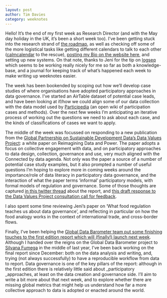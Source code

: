 ```yaml
---
layout: post
author: Tim Davies
category: weeknotes
---
```

Hello! It’s the end of my first week as Research Director (and with the May day holiday in the UK, it’s been a short week too). I’ve been getting stuck into the research strand of [the roadmap](https://connectedbydata.org/resources/strategic-roadmap-2022-2023), as well as checking off some of the more logistical tasks like getting different calendars to talk to each other ([calmcalendar](https://calmcalendar.com/) to the rescue), [posting my Bio on the website here](https://connectedbydata.org/team/tim-davies), and setting up new systems. On that note, thanks to Jeni for the tip on [logseq](https://logseq.com/) which seems to be working really nicely for me so far as both a knowledge-base, and a journal for keeping track of what’s happened each week to make writing up weeknotes easier.

<!--#more -->

The week has been bookended by scoping out how we’ll develop case studies of where organisations have adopted participatory approaches in data governance. I’ve started an AirTable dataset of potential case leads, and have been looking at if/how we could align some of our data collection with the data model used by [Participedia](https://participedia.net/) (an open wiki of participation cases and methods). Over the next few weeks I’m anticipating an iterative process of working out the questions we need to ask about each case, and the kinds of classifications of cases we want to apply.

The middle of the week was focussed on responding to a new publication from the [Global Partnership on Sustainable Development Data’s Data Values Project](https://www.data4sdgs.org/datavaluesproject/): a white paper on Reimagining Data and Power. The paper adopts a focus on collective engagement with data, and on participatory approaches to data design, collection, governance and use, very much aligned with the Connected by data agenda. Not only was the paper a source of a number of potential case study examples, but it also prompted a number of useful questions I’m hoping to explore more in coming weeks around the importance/role of data literacy in participatory data governance, and the interaction of what the paper terms ‘informal’ participatory models, with formal models of regulation and governance. Some of those thoughts are captured [in this twitter thread](https://twitter.com/timdavies/status/1522564958957015041) about the report, and [this draft response to the Data Values Project consultation call for feedback](https://connectedbydata.org/resources/reimagining-data-and-power-consultation-response).

I also spent some time reviewing Jeni’s paper on ‘What food regulation teaches us about data governance’, and reflecting in particular on how the food analogy works in the context of international trade, and cross-border flows.

Finally, I’ve been helping the [Global Data Barometer team put some finishing touches to the first edition report which will (finally!) launch next week](https://globaldatabarometer.org/). Although I handed over the reigns on the Global Data Barometer project to [Silvana Fumega](https://globaldatabarometer.org/about/team/) in the middle of last year, I’ve been back working on the final report since December: both on the data analysis and writing, and, trying (not always successfully) to have a reproducible workflow from data to report. Data governance is one of the key pillars of the report: although in the first edition there is relatively little said about _participatory _approaches, at least on the data creation and governance side. I’ll aim to write a bit more about that next week, and to explore whether there are missing global metrics that might help us understand how far a more collective approach to data is adopted or enacted around the world.
